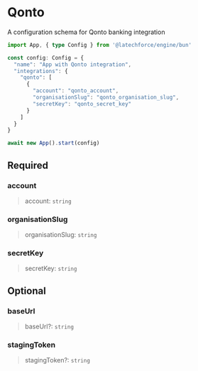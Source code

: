 # Qonto

A configuration schema for Qonto banking integration

```ts
import App, { type Config } from '@latechforce/engine/bun'

const config: Config = {
  "name": "App with Qonto integration",
  "integrations": {
    "qonto": [
      {
        "account": "qonto_account",
        "organisationSlug": "qonto_organisation_slug",
        "secretKey": "qonto_secret_key"
      }
    ]
  }
}

await new App().start(config)
```
## Required

### account

>account: `string`

### organisationSlug

>organisationSlug: `string`

### secretKey

>secretKey: `string`

## Optional

### baseUrl

>baseUrl?: `string`

### stagingToken

>stagingToken?: `string`

